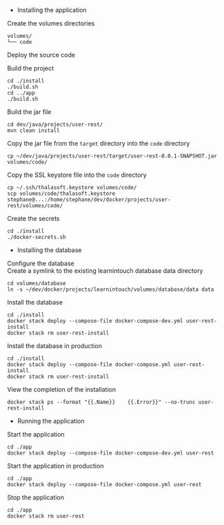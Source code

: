 - Installing the application  
  
Create the volumes directories
```
volumes/
└── code
```

Deploy the source code  

Build the project
```
cd ./install
./build.sh
cd ../app
./build.sh
```

Build the jar file
```
cd dev/java/projects/user-rest/
mvn clean install
```

Copy the jar file from the `target` directory into the `code` directory
```
cp ~/dev/java/projects/user-rest/target/user-rest-0.0.1-SNAPSHOT.jar volumes/code/
```

Copy the SSL keystore file into the `code` directory
```
cp ~/.ssh/thalasoft.keystore volumes/code/
scp volumes/code/thalasoft.keystore stephane@...:/home/stephane/dev/docker/projects/user-rest/volumes/code/
```

Create the secrets
```
cd ./install
./docker-secrets.sh
```

- Installing the database

Configure the database  
Create a symlink to the existing learnintouch database data directory
```
cd volumes/database
ln -s ~/dev/docker/projects/learnintouch/volumes/database/data data
```

Install the database
```
cd ./install
docker stack deploy --compose-file docker-compose-dev.yml user-rest-install
docker stack rm user-rest-install
```

Install the database in production
```
cd ./install
docker stack deploy --compose-file docker-compose.yml user-rest-install
docker stack rm user-rest-install
```

View the completion of the installation
```
docker stack ps --format "{{.Name}}    {{.Error}}" --no-trunc user-rest-install
```

- Running the application  

Start the application
```
cd ./app
docker stack deploy --compose-file docker-compose-dev.yml user-rest
```

Start the application in production
```
cd ./app
docker stack deploy --compose-file docker-compose.yml user-rest
```

Stop the application
```
cd ./app
docker stack rm user-rest
```

